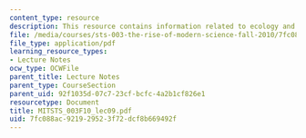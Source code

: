 ```yaml
---
content_type: resource
description: This resource contains information related to ecology and environment.
file: /media/courses/sts-003-the-rise-of-modern-science-fall-2010/7fc088ac921929523f72dcf8b669492f_MITSTS_003F10_lec09.pdf
file_type: application/pdf
learning_resource_types:
- Lecture Notes
ocw_type: OCWFile
parent_title: Lecture Notes
parent_type: CourseSection
parent_uid: 92f1035d-07c7-23cf-bcfc-4a2b1cf826e1
resourcetype: Document
title: MITSTS_003F10_lec09.pdf
uid: 7fc088ac-9219-2952-3f72-dcf8b669492f
---
```

